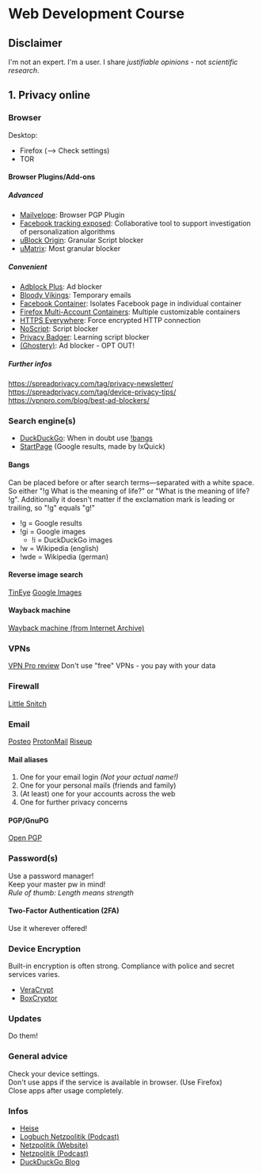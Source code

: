 # Web Development Course

## Disclaimer

I'm not an expert. I'm a user. I share _justifiable opinions_ - not _scientific research_.

## 1. Privacy online

### Browser

Desktop:

- Firefox (--> Check settings)
- TOR

#### Browser Plugins/Add-ons

##### Advanced

- [Mailvelope](https://addons.mozilla.org/en-US/firefox/addon/mailvelope/): Browser PGP Plugin
- [Facebook tracking exposed](https://addons.mozilla.org/en-US/firefox/addon/facebook-tracking-exposed/): Collaborative tool to support investigation of personalization algorithms
- [uBlock Origin](https://addons.mozilla.org/en-US/firefox/addon/ublock-origin/): Granular Script blocker
- [uMatrix](https://addons.mozilla.org/en-US/firefox/addon/umatrix/): Most granular blocker

##### Convenient

- [Adblock Plus](https://addons.mozilla.org/en-US/firefox/addon/adblock-plus): Ad blocker
- [Bloody Vikings](https://addons.mozilla.org/en-US/firefox/addon/bloody-vikings): Temporary emails
- [Facebook Container](https://addons.mozilla.org/en-US/firefox/addon/facebook-container/): Isolates Facebook page in individual container
- [Firefox Multi-Account Containers](https://addons.mozilla.org/en-US/firefox/addon/multi-account-containers/): Multiple customizable containers
- [HTTPS Everywhere](https://addons.mozilla.org/en-US/firefox/addon/https-everywhere/): Force encrypted HTTP connection
- [NoScript](https://addons.mozilla.org/en-US/firefox/addon/noscript): Script blocker
- [Privacy Badger](https://addons.mozilla.org/en-US/firefox/addon/privacy-badger17/): Learning script blocker
- [(Ghostery)](https://addons.mozilla.org/en-US/firefox/addon/ghostery/): Ad blocker - OPT OUT!

##### Further infos

https://spreadprivacy.com/tag/privacy-newsletter/
https://spreadprivacy.com/tag/device-privacy-tips/
https://vpnpro.com/blog/best-ad-blockers/

### Search engine(s)

- [DuckDuckGo](https://duckduckgo.com/): When in doubt use [!bangs](https://duckduckgo.com/bang)
- [StartPage](https://www.startpage.com/) (Google results, made by IxQuick)

#### Bangs

Can be placed before or after search terms—separated with a white space.
So either "!g What is the meaning of life?" or "What is the meaning of life? !g".
Additionally it doesn't matter if the exclamation mark is leading or trailing, so "!g" equals "g!"

- !g = Google results
- !gi = Google images
  - !i = DuckDuckGo images
- !w = Wikipedia (english)
- !wde = Wikipedia (german)

#### Reverse image search

[TinEye](https://tineye.com/)
[Google Images](https://images.google.com/)

#### Wayback machine

[Wayback machine (from Internet Archive)](https://archive.org/web/web.php)

### VPNs

[VPN Pro review](https://vpnpro.com/vpn-reviews/?sorting=rating)
Don't use "free" VPNs - you pay with your data

### Firewall

[Little Snitch](https://www.obdev.at/products/littlesnitch/index.html)

### Email

[Posteo](https://posteo.de/)
[ProtonMail](https://protonmail.com/)
[Riseup](https://riseup.net/)

#### Mail aliases

1. One for your email login _(Not your actual name!)_
2. One for your personal mails (friends and family)
3. (At least) one for your accounts across the web
4. One for further privacy concerns

#### PGP/GnuPG

[Open PGP](https://www.openpgp.org/software/)

### Password(s)

Use a password manager!  
Keep your master pw in mind!  
*Rule of thumb: Length means strength*  

#### Two-Factor Authentication (2FA)

Use it wherever offered!

### Device Encryption

Built-in encryption is often strong. Compliance with police and secret services varies.

- [VeraCrypt](https://www.veracrypt.fr/en/Home.html)
- [BoxCryptor](https://www.boxcryptor.com/)

### Updates

Do them!

### General advice

Check your device settings.  
Don't use apps if the service is available in browser. (Use Firefox)  
Close apps after usage completely.  

### Infos

- [Heise](https://heise.de/)
- [Logbuch Netzpolitik (Podcast)](https://logbuch-netzpolitik.de/)
- [Netzpolitik (Website)](https://netzpolitik.org/)
- [Netzpolitik (Podcast)](https://netzpolitik.org/podcast/)
- [DuckDuckGo Blog](https://spreadprivacy.com/)
